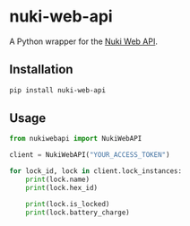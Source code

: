 # nuki-web-api

A Python wrapper for the [Nuki Web API](https://api.nuki.io/).

## Installation

```bash
pip install nuki-web-api
```


## Usage
```Python
from nukiwebapi import NukiWebAPI

client = NukiWebAPI("YOUR_ACCESS_TOKEN")

for lock_id, lock in client.lock_instances:
    print(lock.name)
    print(lock.hex_id)

    print(lock.is_locked)
    print(lock.battery_charge)

```
